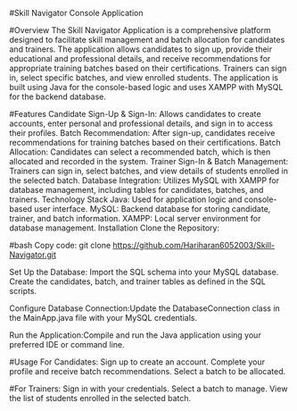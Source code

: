 #Skill Navigator Console Application

#Overview
The Skill Navigator Application is a comprehensive platform designed to facilitate skill management and batch allocation for candidates and trainers. The application allows candidates to sign up, provide their educational and professional details, and receive recommendations for appropriate training batches based on their certifications. Trainers can sign in, select specific batches, and view enrolled students. The application is built using Java for the console-based logic and uses XAMPP with MySQL for the backend database.

#Features
Candidate Sign-Up & Sign-In: Allows candidates to create accounts, enter personal and professional details, and sign in to access their profiles.
Batch Recommendation: After sign-up, candidates receive recommendations for training batches based on their certifications.
Batch Allocation: Candidates can select a recommended batch, which is then allocated and recorded in the system.
Trainer Sign-In & Batch Management: Trainers can sign in, select batches, and view details of students enrolled in the selected batch.
Database Integration: Utilizes MySQL with XAMPP for database management, including tables for candidates, batches, and trainers.
Technology Stack
Java: Used for application logic and console-based user interface.
MySQL: Backend database for storing candidate, trainer, and batch information.
XAMPP: Local server environment for database management.
Installation
Clone the Repository:

#bash
Copy code:
git clone https://github.com/Hariharan6052003/Skill-Navigator.git

Set Up the Database:
Import the SQL schema into your MySQL database.
Create the candidates, batch, and trainer tables as defined in the SQL scripts.

Configure Database Connection:Update the DatabaseConnection class in the MainApp.java file with your MySQL credentials.

Run the Application:Compile and run the Java application using your preferred IDE or command line.

#Usage
For Candidates: Sign up to create an account.
Complete your profile and receive batch recommendations.
Select a batch to be allocated.

#For Trainers:
Sign in with your credentials.
Select a batch to manage.
View the list of students enrolled in the selected batch.
